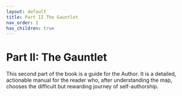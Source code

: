 ```yaml
---
layout: default
title: Part II The Gauntlet
nav_order: 2
has_children: true
---
```


# Part II: The Gauntlet

This second part of the book is a guide for the Author. It is a detailed, actionable manual for the reader who, after understanding the map, chooses the difficult but rewarding journey of self-authorship.
